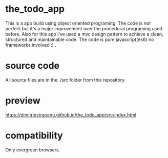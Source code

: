 # the_todo_app

This is a app build using object oriented programing. The code is not perfect but it's a major improvement over the procedural programing used before.
Also for this app i've used a mvc design pattern to achieve a clean, structured and maintainable code. 
The code is pure javascript(es6) no frameworks involved :) .

# source code

All source files are in the ./src folder from this repository

# preview

https://dimitriestraoanu.github.io/the_todo_app/src/index.html

# compatibility

Only evergreen browsers. 





